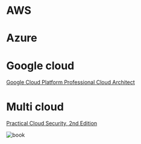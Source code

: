 # AWS


# Azure

# Google cloud

[Google Cloud Platform Professional Cloud Architect](https://learning.oreilly.com/course/google-cloud-platform/9780138041106/)

# Multi cloud

[Practical Cloud Security, 2nd Edition](https://learning.oreilly.com/library/view/practical-cloud-security/9781098148164/)

![book](https://learning.oreilly.com/api/v2/epubs/urn:orm:book:9781098148164/files/assets/cover.png)
